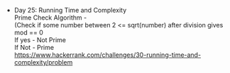 ﻿- Day 25: Running Time and Complexity<br /> 
  Prime Check Algorithm - <br />
  (Check if some number between 2 <= sqrt(number) after division gives mod == 0<br />
  If yes - Not Prime<br />
  If Not - Prime<br/>
  https://www.hackerrank.com/challenges/30-running-time-and-complexity/problem